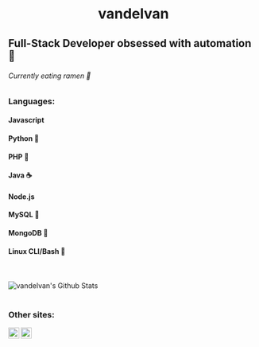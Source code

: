 <h1 align="center"> vandelvan </h1>

## Full-Stack Developer obsessed with automation 🤖
###### Currently eating ramen 🍜

### Languages:

#### Javascript
#### Python 🐍
#### PHP 🐘
#### Java ☕
#### Node.js
#### MySQL 🐬
#### MongoDB 🍃
#### Linux CLI/Bash 🐧

<br />
<br />

<img align="left" alt="vandelvan's Github Stats" src="https://github-readme-stats.vercel.app/api?username=vandelvan&show_icons=true&hide_border=true" />

<br />
<br />

### Other sites:
[<img align="left" alt="vandelvan | LinkedIn" width="22px" src="https://cdn.jsdelivr.net/npm/simple-icons@v3/icons/linkedin.svg" />][linkedin]
[<img align="left" alt="vandelvan | Spotify" width="22px" src="https://image.flaticon.com/icons/png/512/49/49097.png" />][spotify]

<br />


[linkedin]: https://www.linkedin.com/in/jose-ivan-orozco-torrez-899672199/
[spotify]: https://open.spotify.com/artist/1vgJilzDeVio0hWQnGFPXJ
